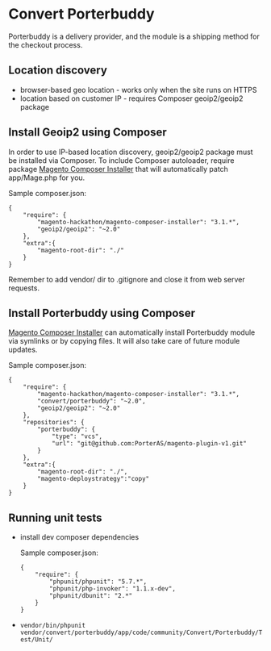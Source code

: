 Convert Porterbuddy
===================

Porterbuddy is a delivery provider, and the module is a shipping method for the checkout process.

## Location discovery

- browser-based geo location - works only when the site runs on HTTPS
- location based on customer IP - requires Composer geoip2/geoip2 package

## Install Geoip2 using Composer

In order to use IP-based location discovery, geoip2/geoip2 package must be installed via Composer.
To include Composer autoloader, require package
[Magento Composer Installer](https://github.com/Cotya/magento-composer-installer) that will automatically
patch app/Mage.php for you.

Sample composer.json:

```
{
    "require": {
        "magento-hackathon/magento-composer-installer": "3.1.*",
        "geoip2/geoip2": "~2.0"
    },
    "extra":{
        "magento-root-dir": "./"
    }
}
```

Remember to add vendor/ dir to .gitignore and close it from web server requests.

## Install Porterbuddy using Composer

[Magento Composer Installer](https://github.com/Cotya/magento-composer-installer) can automatically
install Porterbuddy module via symlinks or by copying files. It will also take care of future
module updates.

Sample composer.json:

```
{
    "require": {
        "magento-hackathon/magento-composer-installer": "3.1.*",
        "convert/porterbuddy": "~2.0",
        "geoip2/geoip2": "~2.0"
    },
    "repositories": {
        "porterbuddy": {
            "type": "vcs",
            "url": "git@github.com:PorterAS/magento-plugin-v1.git"
        }
    },
    "extra":{
        "magento-root-dir": "./",
        "magento-deploystrategy":"copy"
    }
}
```
## Running unit tests

- install dev composer dependencies

    Sample composer.json:
    ```
    {
        "require": {
            "phpunit/phpunit": "5.7.*",
            "phpunit/php-invoker": "1.1.x-dev",
            "phpunit/dbunit": "2.*"
        }
    }
    ```

- `vendor/bin/phpunit vendor/convert/porterbuddy/app/code/community/Convert/Porterbuddy/Test/Unit/`
